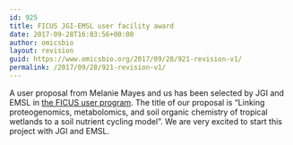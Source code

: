 ```yaml
---
id: 925
title: FICUS JGI-EMSL user facility award
date: 2017-09-28T16:03:56+00:00
author: omicsbio
layout: revision
guid: https://www.omicsbio.org/2017/09/28/921-revision-v1/
permalink: /2017/09/28/921-revision-v1/
---
```

A user proposal from Melanie Mayes and us has been selected by JGI and EMSL in [the FICUS user program](https://jgi.doe.gov/user-program-info/community-science-program/how-to-propose-a-csp-project/emsl/). The title of our proposal is &#8220;Linking proteogenomics, metabolomics, and soil organic chemistry of tropical wetlands to a soil nutrient cycling model&#8221;. We are very excited to start this project with JGI and EMSL.